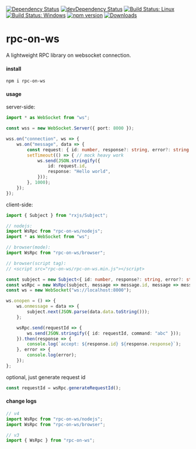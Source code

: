 [![Dependency Status](https://david-dm.org/plantain-00/rpc-on-ws.svg)](https://david-dm.org/plantain-00/rpc-on-ws)
[![devDependency Status](https://david-dm.org/plantain-00/rpc-on-ws/dev-status.svg)](https://david-dm.org/plantain-00/rpc-on-ws#info=devDependencies)
[![Build Status: Linux](https://travis-ci.org/plantain-00/rpc-on-ws.svg?branch=master)](https://travis-ci.org/plantain-00/rpc-on-ws)
[![Build Status: Windows](https://ci.appveyor.com/api/projects/status/github/plantain-00/rpc-on-ws?branch=master&svg=true)](https://ci.appveyor.com/project/plantain-00/rpc-on-ws/branch/master)
[![npm version](https://badge.fury.io/js/rpc-on-ws.svg)](https://badge.fury.io/js/rpc-on-ws)
[![Downloads](https://img.shields.io/npm/dm/rpc-on-ws.svg)](https://www.npmjs.com/package/rpc-on-ws)

# rpc-on-ws
A lightweight RPC library on websocket connection.

#### install

`npm i rpc-on-ws`

#### usage

server-side:

```ts
import * as WebSocket from "ws";

const wss = new WebSocket.Server({ port: 8000 });

wss.on("connection", ws => {
    ws.on("message", data => {
        const request: { id: number, response?: string, error?: string } = JSON.parse(data.toString());
        setTimeout(() => { // mock heavy work
            ws.send(JSON.stringify({
                id: request.id,
                response: "Hello world",
            }));
        }, 1000);
    });
});
```

client-side:

```ts
import { Subject } from "rxjs/Subject";

// nodejs:
import WsRpc from "rpc-on-ws/nodejs";
import * as WebSocket from "ws";

// browser(mode):
import WsRpc from "rpc-on-ws/browser";

// browser(script tag):
// <script src="rpc-on-ws/rpc-on-ws.min.js"></script>

const subject = new Subject<{ id: number, response?: string, error?: string }>();
const wsRpc = new WsRpc(subject, message => message.id, message => message.error, message => message.response);
const ws = new WebSocket("ws://localhost:8000");

ws.onopen = () => {
    ws.onmessage = data => {
        subject.next(JSON.parse(data.data.toString()));
    };

    wsRpc.send(requestId => {
        ws.send(JSON.stringify({ id: requestId, command: "abc" }));
    }).then(response => {
        console.log(`accept: ${response.id} ${response.response}`);
    }, error => {
        console.log(error);
    });
};
```

optional, just generate request id

```ts
const requestId = wsRpc.generateRequestId();
```

#### change logs

```ts
// v4
import WsRpc from "rpc-on-ws/nodejs";
import WsRpc from "rpc-on-ws/browser";

// v3
import { WsRpc } from "rpc-on-ws";
```
